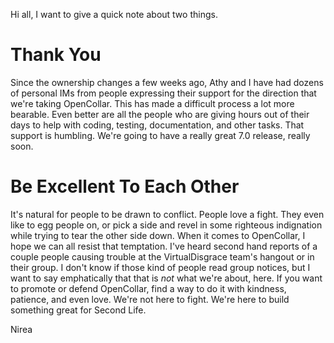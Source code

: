 Hi all, I want to give a quick note about two things.

# Thank You

Since the ownership changes a few weeks ago, Athy and I have had dozens of
personal IMs from people expressing their support for the direction that we're
taking OpenCollar.  This has made a difficult process a lot more bearable.  Even
better are all the people who are giving hours out of their days to help with
coding, testing, documentation, and other tasks.  That support is humbling.
We're going to have a really great 7.0 release, really soon.

# Be Excellent To Each Other

It's natural for people to be drawn to conflict.  People love a fight.  They
even like to egg people on, or pick a side and revel in some righteous
indignation while trying to tear the other side down.  When it comes to
OpenCollar, I hope we can all resist that temptation.  I've heard second hand
reports of a couple people causing trouble at the VirtualDisgrace team's hangout
or in their group.  I don't know if those kind of people read group notices, but
I want to say emphatically that that is *not* what we're about, here.  If you
want to promote or defend OpenCollar, find a way to do it with kindness,
patience, and even love.  We're not here to fight.  We're here to build
something great for Second Life.

Nirea
